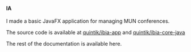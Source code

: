 #### IA

I made a basic JavaFX application for managing MUN conferences.

The source code is available at [quintik/ibia-app](1) and [quintik/ibia-core-java](2)

The rest of the documentation is available here.

<!-- LINKS -->
[1]: https://github.com/quintik/ibia-app
[2]: https://github.com/quintik/ibia-core-java

